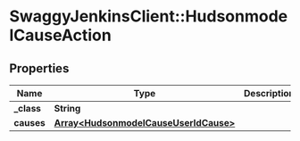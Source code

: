 # SwaggyJenkinsClient::HudsonmodelCauseAction

## Properties
Name | Type | Description | Notes
------------ | ------------- | ------------- | -------------
**_class** | **String** |  | [optional] 
**causes** | [**Array&lt;HudsonmodelCauseUserIdCause&gt;**](HudsonmodelCauseUserIdCause.md) |  | [optional] 


